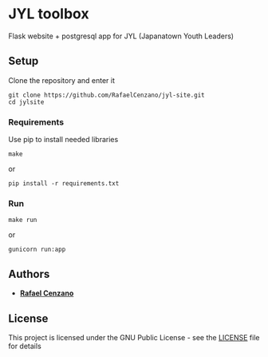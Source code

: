 # JYL toolbox

Flask website + postgresql app for JYL (Japanatown Youth Leaders)

## Setup

Clone the repository and enter it

```
git clone https://github.com/RafaelCenzano/jyl-site.git
cd jylsite
```

### Requirements

Use pip to install needed libraries

```
make
```

or

```
pip install -r requirements.txt
```

### Run 

```
make run
```

or

```
gunicorn run:app
```

## Authors

* [**Rafael Cenzano**](https://github.com/RafaelCenzano)

## License

This project is licensed under the GNU Public License - see the [LICENSE](LICENSE) file for details
